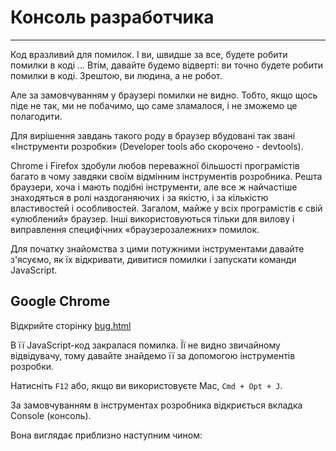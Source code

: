 # **Консоль разработчика**
---

Код вразливий для помилок. І ви, швидше за все, будете робити помилки в коді ... Втім, давайте будемо відверті: ви точно будете робити помилки в коді. Зрештою, ви людина, а не робот.

Але за замовчуванням у браузері помилки не видно. Тобто, якщо щось піде не так, ми не побачимо, що саме зламалося, і не зможемо це полагодити.

Для вирішення завдань такого роду в браузер вбудовані так звані «Інструменти розробки» (Developer tools або скорочено - devtools).

Chrome і Firefox здобули любов переважної більшості програмістів багато в чому завдяки своїм відмінним інструментів розробника. Решта браузери, хоча і мають подібні інструменти, але все ж найчастіше знаходяться в ролі наздоганяючих і за якістю, і за кількістю властивостей і особливостей. Загалом, майже у всіх програмістів є свій «улюблений» браузер. Інші використовуються тільки для вилову і виправлення специфічних «браузерозалежних» помилок.

Для початку знайомства з цими потужними інструментами давайте з'ясуємо, як їх відкривати, дивитися помилки і запускати команди JavaScript.

## **Google Chrome**

Відкрийте сторінку [bug.html](https://learn.javascript.ru/article/devtools/bug.html)

В її JavaScript-код закралася помилка. Її не видно звичайному відвідувачу, тому давайте знайдемо її за допомогою інструментів розробки.

Натисніть `F12` або, якщо ви використовуєте Mac, `Cmd + Opt + J`.

За замовчуванням в інструментах розробника відкриється вкладка Console (консоль).

Вона виглядає приблизно наступним чином:

[chrome_picture]:(https://learn.javascript.ru/article/devtools/chrome@2x.png)
